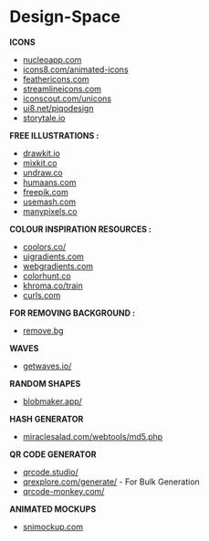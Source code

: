 # Design-Space

**ICONS**
- [nucleoapp.com](https://nucleoapp.com/)
- [icons8.com/animated-icons](https://icons8.com/animated-icons)
- [feathericons.com](https://feathericons.com/)
- [streamlineicons.com](https://streamlineicons.com/)
- [iconscout.com/unicons](https://iconscout.com/unicons)
- [ui8.net/piqodesign](https://ui8.net/piqodesign)
- [storytale.io](https://storytale.io/)

**FREE ILLUSTRATIONS :**
* [drawkit.io](https://drawkit.io)
* [mixkit.co](https://mixkit.co)
* [undraw.co](https://undraw.co)
* [humaans.com](https://humaans.com)
* [freepik.com](https://freepik.com)
* [usemash.com](https://usemash.com)
* [manypixels.co](https://manypixels.co)

**COLOUR INSPIRATION RESOURCES :**
* [coolors.co/](https://coolors.co/)
* [uigradients.com](https://uigradients.com)
* [webgradients.com](https://webgradients.com)
* [colorhunt.co](https://colorhunt.co)
* [khroma.co/train](https://khroma.co/train)
* [curls.com](https://curls.com)

**FOR REMOVING BACKGROUND :**
* [remove.bg](https://www.remove.bg/)

**WAVES**
* [getwaves.io/](https://getwaves.io/)

**RANDOM SHAPES**
* [blobmaker.app/](https://www.blobmaker.app/)

**HASH GENERATOR**
* [miraclesalad.com/webtools/md5.php](https://www.miraclesalad.com/webtools/md5.php)

**QR CODE GENERATOR**
* [qrcode.studio/](https://qrcode.studio/)
* [qrexplore.com/generate/](https://qrexplore.com/generate/) - For Bulk Generation
* [qrcode-monkey.com/](https://www.qrcode-monkey.com/)

**ANIMATED MOCKUPS**
* [snimockup.com](https://animockup.com/)
